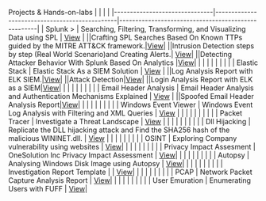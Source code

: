 Projects & Hands-on-labs
| | | |
|-------------------------------|-----------------------------------------------|----------------------------------------------------|
| Splunk >           | Searching, Filtering, Transforming, and Visualizing Data using SPL       | [View](./Splunk/Splunk_Searching,Filtering,Transforming_and_Visualizing_Data_using_SPL.pdf)          |
||Crafting SPL Searches Based On Known TTPs guided by the MITRE ATT&CK framework.|[View](./Splunk/MTAT&Splunk.pdf)|
||Intrusion Detection steps by step (Real World Scenario)and Creating Alerts.| [View](./Splunk/Intrusion_Detection_Splunk.pdf)|
||Detecting Attacker Behavior With Splunk Based On Analytics  |[View](./Splunk/Detecting_Attacker_Behav_Splunk.pdf)|
| | | |
| | | |
| Elastic Stack          | Elastic Stack As a SIEM Solution        | [View](./ELK/Elastic_Stack_As_a_SIEM_Solution.pdf)          |
||Log Analysis Report with ELK SIEM.|[View](./ELK/ELK_log_analysis_report.pdf)|
||Attack Detection|[View](./ELK/ELK_Attack_Detection.pdf)|
||Login Analysis Report with ELK as a SIEM|[View](./ELK/Login_Analysis_Report_with_Elastic_Stack_As_a_SIEM.pdf)|
| | | |
| | | |
| Email Header Analysis         | Email Header Analysis and Authentication Mechanisms Explained        | [View](./EmailHeader/Email_Header_Analysis_and_Authentication_Mechanisms_Explained.pdf)          |
||Spoofed Email Header Analysis Report|[View](./EmailHeader/Email_Header_Analysis_Report.pdf)|
| | | |
| | | |
| Windows Event Viewer        | Windows Event Log Analysis with Filtering and XML Queries         | [View](./WindowsEventViewer/Windows_Event_Log_Analysis_with_Filtering_and_XML_Queries.pdf)          |
| | | |
| | | |
| Packet Tracer       | Investigate a Threat Landscape        | [View](./PacketTracer/Packet_Tracer_Investigate_a_Threat_Landscape.pdf)          |
| | | |
| | | |
| Dll Hijacking      | Replicate the DLL hijacking attack and Find the SHA256 hash of the malicious WININET.dll.        | [View](./Attack/DLL_Hijacking/DLLHijacking_Simulation_and_Detection_with_Sysmon_and_Event_Viewer.pdf) 
| | | |
| | | |
| OSINT     | Exploring Company vulnerability using websites        | [View](./OSINT/Exploring_Company_vulnerability_using_websites_OSINT.pdf)|
| | | |
| | | |
| Privacy Impact Assesment    | OneSolution Inc  Privacy Impact Assessment | [View](./PIA/Privacy_Impact_Assessment.pdf)|
| | | |
| | | |
| Autopsy    | Analysing Windows Disk Image using Autopsy | [View](./Windows_Disk_Image/Win_Disk_Image.pdf)|
| | | |
| | | |
| Investigation Report Template   |  | [View](./Invest_Report_Temp/Investigation_Report_Template.pdf)|
| | | |
| | | |
| PCAP   | Network Packet Capture Analysis Report | [View](./PCAP/Network_Packet_Capture_Analysis_Report.pdf)|
| | | |
| | | |
| User Emuration   | Enumerating Users with FUFF | [View](./User_Emuration/Enumerating_Users_with_FUFF.pdf)|


